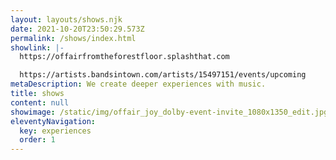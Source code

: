 ```yaml
---
layout: layouts/shows.njk
date: 2021-10-20T23:50:29.573Z
permalink: /shows/index.html
showlink: |-
  https://offairfromtheforestfloor.splashthat.com

  https://artists.bandsintown.com/artists/15497151/events/upcoming
metaDescription: We create deeper experiences with music.
title: shows
content: null
showimage: /static/img/offair_joy_dolby-event-invite_1080x1350_edit.jpg
eleventyNavigation:
  key: experiences
  order: 1
---
```

